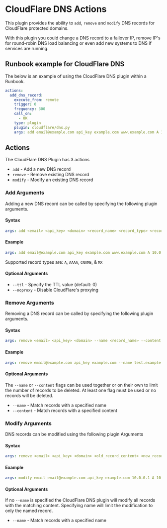 # CloudFlare DNS Actions

This plugin provides the ability to `add`, `remove` and `modify` DNS records for CloudFlare protected domains.

With this plugin you could change a DNS record to a failover IP, remove IP's for round-robin DNS load balancing or even add new systems to DNS if services are running.

## Runbook example for CloudFlare DNS

The below is an example of using the CloudFlare DNS plugin within a Runbook.

```yaml
actions:
  add_dns_record:
    execute_from: remote
    trigger: 0
    frequency: 300
    call_on:
      - OK
    type: plugin
    plugin: cloudflare/dns.py
    args: add email@example.com api_key example.com www.example.com A 10.0.0.1
```

## Actions

The CloudFlare DNS Plugin has 3 actions

  * `add` - Add a new DNS record
  * `remove` - Remove existing DNS record
  * `modify` - Modify an existing DNS record

### Add Arguments

Adding a new DNS record can be called by specifying the following plugin arguments.

#### Syntax

```yaml
args: add <email> <api_key> <domain> <record_name> <record_type> <record_content>
```

#### Example

```yaml
args: add email@example.com api_key example.com www.example.com A 10.0.0.1
```

Supported record types are: `A`, `AAAA`, `CNAME`, & `MX`

#### Optional Arguments

 * `--ttl` - Specify the TTL value (default: 0)
 * `--noproxy` - Disable CloudFlare's proxying

### Remove Arguments

Removing a DNS record can be called by specifying the following plugin arguments.

#### Syntax

```yaml
args: remove <email> <api_key> <domain> --name <record_name> --content <record_content>
```

#### Example

```yaml
args: remove email@example.com api_key example.com --name test.example.com --content 10.0.0.1
```

#### Optional Arguments

The `--name` or `--content` flags can be used together or on their own to limit the number of records to be deleted. At least one flag must be used or no records will be deleted.

  * `--name` - Match records with a specified name
  * `--content` - Match records with a specified content

### Modify Arguments

DNS records can be modified using the following plugin Arguments

#### Syntax

```yaml
args: remove <email> <api_key> <domain> <old_record_content> <new_record_type> <new_record_content>
```

#### Example

```yaml
args: modify email email@example.com api_key example.com 10.0.0.1 A 10.0.0.2
```

#### Optional Arguments

If no `--name` is specified the CloudFlare DNS plugin will modify all records with the matching content. Specifying name will limit the modification to only the named record.

  * `--name` - Match records with a specified name
